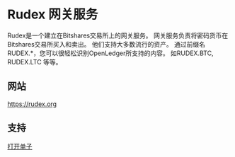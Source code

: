 # Rudex 网关服务

Rudex是一个建立在Bitshares交易所上的网关服务。 网关服务负责将密码货币在Bitshares交易所买入和卖出。 他们支持大多数流行的资产。 通过前缀名RUDEX.*，您可以很轻松识别OpenLedger所支持的内容。 如RUDEX.BTC, RUDEX.LTC 等等。

## 网站

<https://rudex.org>

## 支持

[打开单子](https://rudex.freshdesk.com)